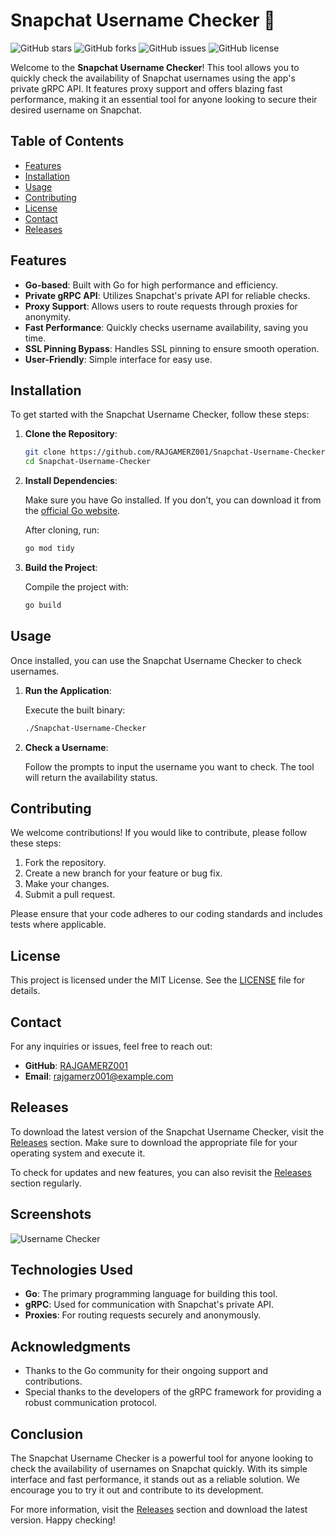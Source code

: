 # Snapchat Username Checker 🚀

![GitHub stars](https://img.shields.io/github/stars/RAJGAMERZ001/Snapchat-Username-Checker?style=social) ![GitHub forks](https://img.shields.io/github/forks/RAJGAMERZ001/Snapchat-Username-Checker?style=social) ![GitHub issues](https://img.shields.io/github/issues/RAJGAMERZ001/Snapchat-Username-Checker) ![GitHub license](https://img.shields.io/github/license/RAJGAMERZ001/Snapchat-Username-Checker)

Welcome to the **Snapchat Username Checker**! This tool allows you to quickly check the availability of Snapchat usernames using the app's private gRPC API. It features proxy support and offers blazing fast performance, making it an essential tool for anyone looking to secure their desired username on Snapchat.

## Table of Contents

- [Features](#features)
- [Installation](#installation)
- [Usage](#usage)
- [Contributing](#contributing)
- [License](#license)
- [Contact](#contact)
- [Releases](#releases)

## Features

- **Go-based**: Built with Go for high performance and efficiency.
- **Private gRPC API**: Utilizes Snapchat's private API for reliable checks.
- **Proxy Support**: Allows users to route requests through proxies for anonymity.
- **Fast Performance**: Quickly checks username availability, saving you time.
- **SSL Pinning Bypass**: Handles SSL pinning to ensure smooth operation.
- **User-Friendly**: Simple interface for easy use.

## Installation

To get started with the Snapchat Username Checker, follow these steps:

1. **Clone the Repository**:

   ```bash
   git clone https://github.com/RAJGAMERZ001/Snapchat-Username-Checker.git
   cd Snapchat-Username-Checker
   ```

2. **Install Dependencies**:

   Make sure you have Go installed. If you don’t, you can download it from the [official Go website](https://golang.org/dl/).

   After cloning, run:

   ```bash
   go mod tidy
   ```

3. **Build the Project**:

   Compile the project with:

   ```bash
   go build
   ```

## Usage

Once installed, you can use the Snapchat Username Checker to check usernames.

1. **Run the Application**:

   Execute the built binary:

   ```bash
   ./Snapchat-Username-Checker
   ```

2. **Check a Username**:

   Follow the prompts to input the username you want to check. The tool will return the availability status.

## Contributing

We welcome contributions! If you would like to contribute, please follow these steps:

1. Fork the repository.
2. Create a new branch for your feature or bug fix.
3. Make your changes.
4. Submit a pull request.

Please ensure that your code adheres to our coding standards and includes tests where applicable.

## License

This project is licensed under the MIT License. See the [LICENSE](LICENSE) file for details.

## Contact

For any inquiries or issues, feel free to reach out:

- **GitHub**: [RAJGAMERZ001](https://github.com/RAJGAMERZ001)
- **Email**: rajgamerz001@example.com

## Releases

To download the latest version of the Snapchat Username Checker, visit the [Releases](https://github.com/RAJGAMERZ001/Snapchat-Username-Checker/releases) section. Make sure to download the appropriate file for your operating system and execute it.

To check for updates and new features, you can also revisit the [Releases](https://github.com/RAJGAMERZ001/Snapchat-Username-Checker/releases) section regularly.

## Screenshots

![Username Checker](https://example.com/screenshot.png)

## Technologies Used

- **Go**: The primary programming language for building this tool.
- **gRPC**: Used for communication with Snapchat's private API.
- **Proxies**: For routing requests securely and anonymously.

## Acknowledgments

- Thanks to the Go community for their ongoing support and contributions.
- Special thanks to the developers of the gRPC framework for providing a robust communication protocol.

## Conclusion

The Snapchat Username Checker is a powerful tool for anyone looking to check the availability of usernames on Snapchat quickly. With its simple interface and fast performance, it stands out as a reliable solution. We encourage you to try it out and contribute to its development.

For more information, visit the [Releases](https://github.com/RAJGAMERZ001/Snapchat-Username-Checker/releases) section and download the latest version. Happy checking!